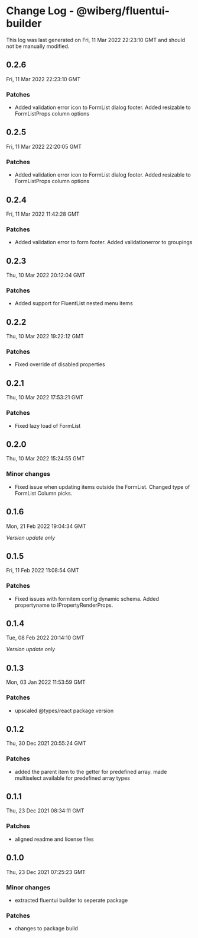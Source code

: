 # Change Log - @wiberg/fluentui-builder

This log was last generated on Fri, 11 Mar 2022 22:23:10 GMT and should not be manually modified.

## 0.2.6
Fri, 11 Mar 2022 22:23:10 GMT

### Patches

- Added validation error icon to FormList dialog footer. Added resizable to FormListProps column options

## 0.2.5
Fri, 11 Mar 2022 22:20:05 GMT

### Patches

- Added validation error icon to FormList dialog footer. Added resizable to FormListProps column options

## 0.2.4
Fri, 11 Mar 2022 11:42:28 GMT

### Patches

- Added validation error to form footer. Added validationerror to groupings

## 0.2.3
Thu, 10 Mar 2022 20:12:04 GMT

### Patches

- Added support for FluentList nested menu items

## 0.2.2
Thu, 10 Mar 2022 19:22:12 GMT

### Patches

- Fixed override of disabled properties

## 0.2.1
Thu, 10 Mar 2022 17:53:21 GMT

### Patches

- Fixed lazy load of FormList

## 0.2.0
Thu, 10 Mar 2022 15:24:55 GMT

### Minor changes

- Fixed issue when updating items outside the FormList. Changed type of FormList Column picks.

## 0.1.6
Mon, 21 Feb 2022 19:04:34 GMT

_Version update only_

## 0.1.5
Fri, 11 Feb 2022 11:08:54 GMT

### Patches

- Fixed issues with formitem config dynamic schema. Added propertyname to IPropertyRenderProps.

## 0.1.4
Tue, 08 Feb 2022 20:14:10 GMT

_Version update only_

## 0.1.3
Mon, 03 Jan 2022 11:53:59 GMT

### Patches

- upscaled @types/react package version

## 0.1.2
Thu, 30 Dec 2021 20:55:24 GMT

### Patches

- added the parent item to the getter for predefined array. made multiselect available for predefined array types

## 0.1.1
Thu, 23 Dec 2021 08:34:11 GMT

### Patches

- aligned readme and license files

## 0.1.0
Thu, 23 Dec 2021 07:25:23 GMT

### Minor changes

- extracted fluentui builder to seperate package

### Patches

- changes to package build

